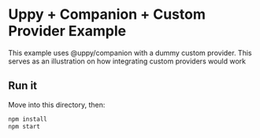 # Uppy + Companion + Custom Provider  Example

This example uses @uppy/companion with a dummy custom provider.
This serves as an illustration on how integrating custom providers would work

## Run it

Move into this directory, then:

```bash
npm install
npm start
```
